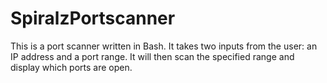 # SpiralzPortscanner

This is a port scanner written in Bash. It takes two inputs from the user: an IP address and a port range. It will then scan the specified range and display which ports are open.
